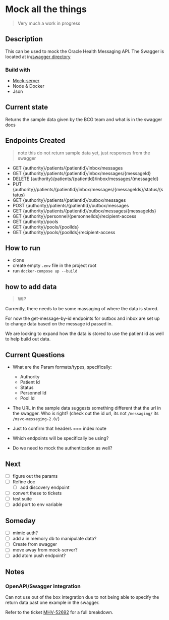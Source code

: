 # Mock all the things

> Very much a work in progress

## Description

This can be used to mock the Oracle Health Messaging API. The Swagger is located at in[/swagger directory](./swagger/messaging-rest-swagger_v3.yaml)

### Build with

- [Mock-server](https://www.mock-server.com)
- Node & Docker
- Json

## Current state

Returns the sample data given by the BCG team and what is in the swagger docs

## Endpoints Created

> note this do not return sample data yet, just responses from the swagger

- GET {authority}/patients/{patientId}/inbox/messages
- GET {authority}/patients/{patientId}/inbox/messages/{messageId}
- DELETE {authority}/patients/{patientId}/inbox/messages/{messageId}
- PUT {authority}/patients/{patientId}/inbox/messages/{messageIds}/status/{status}
- GET {authority}/patients/{patientId}/outbox/messages
- POST {authority}/patients/{patientId}/outbox/messages
- GET {authority}/patients/{patientId}/outbox/messages/{messageIds}
- GET {authority}/personnel/{personnelIds}/recipient-access
- GET {authority}/pools
- GET {authority}/pools/{poolIds}
- GET {authority}/pools/{poolIds}/recipient-access

## How to run

- clone
- create empty `.env` file in the project root
- run `docker-compose up --build`

## how to add data

> WIP

Currently, there needs to be some massaging of where the data is stored.

For now the get-message-by-id endpoints for outbox and inbox are set up to change data based on the message id passed in.

We are looking to expand how the data is stored to use the patient id as well to help build out data.

## Current Questions

- What are the Param formats/types, specifically:

  - Authority
  - Patient Id
  - Status
  - Personnel Id
  - Pool Id

- The URL in the sample data suggests something different that the url in the swagger. Who is right? (check out the id url, its not `/messaging/` its `/msvc-messaging-2.0/`)

- Just to confirm that headers === index route

- Which endpoints will be specifically be using?

- Do we need to mock the authentication as well?

## Next

- [ ] figure out the params
- [ ] Refine doc
  - [ ] add discovery endpoint
- [ ] convert these to tickets
- [ ] test suite
- [ ] add port to env variable

## Someday

- [ ] mimic auth?
- [ ] add a in memory db to manipulate data?
- [ ] Create from swagger
- [ ] move away from mock-server?
- [ ] add atom push endpoint?

## Notes

### OpenAPI/Swagger integration

Can not use out of the box integration due to not being able to specify the return data past one example in the swagger.

Refer to the ticket [MHV-52692](https://jira.devops.va.gov/browse/MHV-52692) for a full breakdown.

